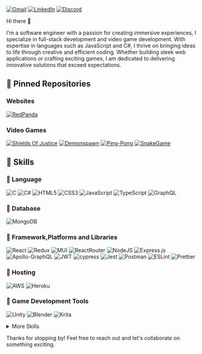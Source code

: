 
  
  
[![Gmail](https://img.shields.io/badge/Gmail-D14836?style=flat&logo=gmail&logoColor=white)](mailTo:vickson.rodrigues@gmail.com)
[![LinkedIn](https://img.shields.io/badge/LinkedIn-0077B5?style=flat&logo=linkedin&logoColor=white&color=1CA2F1)](https://www.linkedin.com/in/vicksonrodrigues)
[![Discord](https://img.shields.io/badge/Discord-7289DA?style=flat&logo=discord&logoColor=white&color=5865F2)](https://discordapp.com/users/418687957206040578)
  
Hi there 👋

I'm a software engineer with a passion for creating immersive experiences, I specialize in full-stack development and video game development. With expertise in languages such as JavaScript and C#, I thrive on bringing ideas to life through creative and efficient coding. Whether building sleek web applications or crafting exciting games, I am dedicated to delivering innovative solutions that exceed expectations.

## :pushpin: Pinned Repositories

### Websites

[![RedPanda](https://github-readme-stats.vercel.app/api/pin?username=vicksonrodrigues&repo=RedPanda&title_color=ffffff&text_color=c9cacc&icon_color=4AB197&bg_color=1A2B34)](https://github.com/vicksonrodrigues/RedPanda)

### Video Games

[![Shields Of Justice](https://github-readme-stats.vercel.app/api/pin?username=vicksonrodrigues&repo=Shields-Of-Justice&title_color=ffffff&text_color=c9cacc&icon_color=4AB197&bg_color=1A2B34)](https://github.com/vicksonrodrigues/Shields-Of-Justice)
[![Demonspawn](https://github-readme-stats.vercel.app/api/pin?username=vicksonrodrigues&repo=Demonspawn&title_color=ffffff&text_color=c9cacc&icon_color=4AB197&bg_color=1A2B34)](https://github.com/vicksonrodrigues/Demonspawn)
[![Ping-Pong](https://github-readme-stats.vercel.app/api/pin?username=vicksonrodrigues&repo=Ping-Pong&title_color=ffffff&text_color=c9cacc&icon_color=4AB197&bg_color=1A2B34)](https://github.com/vicksonrodrigues/Ping-Pong)
[![SnakeGame](https://github-readme-stats.vercel.app/api/pin?username=vicksonrodrigues&repo=SnakeGame&title_color=ffffff&text_color=c9cacc&icon_color=4AB197&bg_color=1A2B34)](https://github.com/vicksonrodrigues/SnakeGame)

## :briefcase: Skills

### :small_orange_diamond: Language
![C](https://img.shields.io/badge/c-%2300599C.svg?style=for-the-badge&logo=c&logoColor=white)
![C#](https://img.shields.io/badge/c%23-%23239120.svg?style=for-the-badge&logo=c-sharp&logoColor=white)
![HTML5](https://img.shields.io/badge/html5-%23E34F26.svg?style=for-the-badge&logo=html5&logoColor=white)
![CSS3](https://img.shields.io/badge/CSS3-1572B6?style=for-the-badge&logo=css3&logoColor=white)
![JavaScript](https://img.shields.io/badge/javascript-%23323330.svg?style=for-the-badge&logo=javascript&logoColor=%23F7DF1E)
![TypeScript](https://img.shields.io/badge/typescript-%23007ACC.svg?style=for-the-badge&logo=typescript&logoColor=white)
![GraphQL](https://img.shields.io/badge/-GraphQL-E10098?style=for-the-badge&logo=graphql&logoColor=white)

### :small_orange_diamond: Database
![MongoDB](https://img.shields.io/badge/MongoDB-%234ea94b.svg?style=for-the-badge&logo=mongodb&logoColor=white)

### :small_orange_diamond: Framework,Platforms and Libraries
![React](https://img.shields.io/badge/react-%2320232a.svg?style=for-the-badge&logo=react&logoColor=%2361DAFB)
![Redux](https://img.shields.io/badge/redux-%23593d88.svg?style=for-the-badge&logo=redux&logoColor=white)
![MUI](https://img.shields.io/badge/Material--UI-0081CB?style=for-the-badge&logo=material-ui&logoColor=white)
![ReactRouter](https://img.shields.io/badge/React_Router-CA4245?style=for-the-badge&logo=react-router&logoColor=white)
![NodeJS](https://img.shields.io/badge/node.js-6DA55F?style=for-the-badge&logo=node.js&logoColor=white)
![Express.js](https://img.shields.io/badge/express.js-%23404d59.svg?style=for-the-badge&logo=express&logoColor=%2361DAFB)
![Apollo-GraphQL](https://img.shields.io/badge/-ApolloGraphQL-311C87?style=for-the-badge&logo=apollo-graphql)
![JWT](https://img.shields.io/badge/JWT-black?style=for-the-badge&logo=JSON%20web%20tokens)
![cypress](https://img.shields.io/badge/-cypress-%23E5E5E5?style=for-the-badge&logo=cypress&logoColor=058a5e)
![Jest](https://img.shields.io/badge/-jest-%23C21325?style=for-the-badge&logo=jest&logoColor=white)
![Postman](https://img.shields.io/badge/Postman-FF6C37?style=for-the-badge&logo=postman&logoColor=white)
![ESLint](https://img.shields.io/badge/ESLint-4B3263?style=for-the-badge&logo=eslint&logoColor=white)
![Prettier](https://img.shields.io/badge/prettier-1A2C34?style=for-the-badge&logo=prettier&logoColor=F7BA3E)

### :small_orange_diamond: Hosting
![AWS](https://img.shields.io/badge/AWS-%23FF9900.svg?style=for-the-badge&logo=amazon-aws&logoColor=white)
![Heroku](https://img.shields.io/badge/heroku-%23430098.svg?style=for-the-badge&logo=heroku&logoColor=white)

### :small_orange_diamond: Game Development Tools
![Unity](https://img.shields.io/badge/unity-%23000000.svg?style=for-the-badge&logo=unity&logoColor=white)
![Blender](https://img.shields.io/badge/blender-%23F5792A.svg?style=for-the-badge&logo=blender&logoColor=white)
![Krita](https://img.shields.io/badge/Krita-203759?style=for-the-badge&logo=krita&logoColor=EEF37B)


<details>
<summary>More Skills</summary>
<br>

![Blender](https://img.shields.io/badge/blender-%23F5792A-Tools.svg?style=for-the-badge&logo=blender&logoColor=white)
![Krita](https://img.shields.io/badge/Tools-Krita-203759?style=for-the-badge&logo=krita&logoColor=EEF37B)

</details>

Thanks for stopping by! Feel free to reach out and let's collaborate on something exciting.

